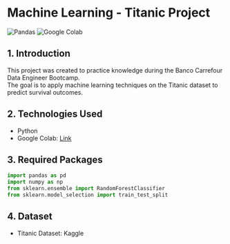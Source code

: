 # Machine Learning - Titanic Project

![Pandas](https://img.shields.io/badge/Pandas-Python%20Data%20Analysis%20Library-yellow)
![Google Colab](https://img.shields.io/badge/Google%20Colab-Cloud%20Environment-blue)

## 1. Introduction

This project was created to practice knowledge during the Banco Carrefour Data Engineer Bootcamp.  
The goal is to apply machine learning techniques on the Titanic dataset to predict survival outcomes.

## 2. Technologies Used

- Python
- Google Colab: [Link](https://colab.research.google.com/notebooks/welcome.ipynb?hl=pt-BR)

## 3. Required Packages

```python
import pandas as pd
import numpy as np
from sklearn.ensemble import RandomForestClassifier
from sklearn.model_selection import train_test_split
```
## 4. Dataset

- Titanic Dataset: Kaggle

